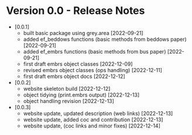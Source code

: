 # Version 0.0 - Release Notes

* [0.0.1] 
    * built basic package using grey.area [2022-09-21]
    * added ef_beddows functions (basic methods from beddows paper) [2022-09-21]
    * added ef_embrs functions (basic methods from bus paper) [2022-09-21]
    * first draft embrs object classes [2022-12-09]
    * revised embrs object classes (ops handling) [2022-12-11]
    * first draft embrs object docs [2022-12-12]
* [0.0.2]
    * website skeleton build [2022-12-12]
    * object tidying (print.embrs output) [2022-12-13]
    * object handling revision [2022-12-13]
* [0.0.3]
    * website update, updated description (web links) [2022-12-13]
    * website update, added coc and contribution [2022-12-13]
    * website update, (coc links and minor fixes) [2022-12-14]
